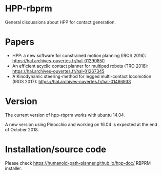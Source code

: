 # HPP-rbprm
General discussions about HPP for contact generation.

# Papers
- HPP: a new software for constrained motion planning (IROS 2016): https://hal.archives-ouvertes.fr/hal-01290850
- An efficient acyclic contact planner for multiped robots (TRO 2018): https://hal.archives-ouvertes.fr/hal-01267345
- A Kinodynamic steering-method for legged multi-contact locomotion (IROS 2017): https://hal.archives-ouvertes.fr/hal-01486933

# Version
The current version of hpp-rbprm works with ubuntu 14.04.

A new version using Pinocchio and working on 16.04 is expected at the end of October 2018.

# Installation/source code
Please check https://humanoid-path-planner.github.io/hpp-doc/ RBPRM installer.
